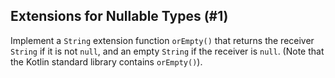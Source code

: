 ## Extensions for Nullable Types (#1)

Implement a `String` extension function `orEmpty()` that returns the receiver
`String` if it is not `null`, and an empty `String` if the receiver is `null`.
(Note that the Kotlin standard library contains `orEmpty()`).